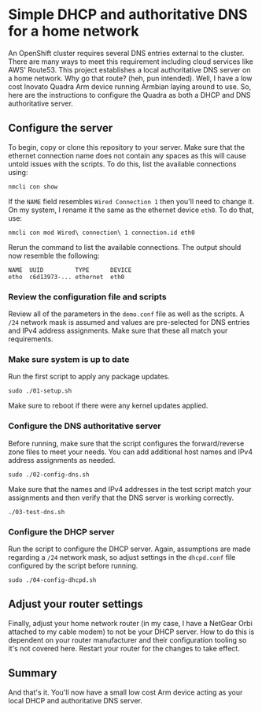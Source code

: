 # Simple DHCP and authoritative DNS for a home network
An OpenShift cluster requires several DNS entries external to the
cluster. There are many ways to meet this requirement including
cloud services like AWS' Route53. This project establishes a local
authoritative DNS server on a home network. Why go that route? (heh,
pun intended). Well, I have a low cost Inovato Quadra Arm device
running Armbian laying around to use. So, here are the instructions
to configure the Quadra as both a DHCP and DNS authoritative server.

## Configure the server
To begin, copy or clone this repository to your server. Make sure
that the ethernet connection name does not contain any spaces as
this will cause untold issues with the scripts. To do this, list
the available connections using:

    nmcli con show

If the `NAME` field resembles `Wired Connection 1` then you'll need
to change it. On my system, I rename it the same as the ethernet
device `eth0`. To do that, use:

    nmcli con mod Wired\ connection\ 1 connection.id eth0

Rerun the command to list the available connections. The output
should now resemble the following:

    NAME  UUID         TYPE      DEVICE
    etho  c6d13973-... ethernet  eth0

### Review the configuration file and scripts
Review all of the parameters in the `demo.conf` file as well as the
scripts. A `/24` network mask is assumed and values are pre-selected
for DNS entries and IPv4 address assignments. Make sure that these
all match your requirements.

### Make sure system is up to date
Run the first script to apply any package updates.

    sudo ./01-setup.sh

Make sure to reboot if there were any kernel updates applied.

### Configure the DNS authoritative server
Before running, make sure that the script configures the forward/reverse
zone files to meet your needs. You can add additional host names
and IPv4 address assignments as needed.

    sudo ./02-config-dns.sh

Make sure that the names and IPv4 addresses in the test script match
your assignments and then verify that the DNS server is working
correctly.

    ./03-test-dns.sh

### Configure the DHCP server
Run the script to configure the DHCP server. Again, assumptions are
made regarding a `/24` network mask, so adjust settings in the
`dhcpd.conf` file configured by the script before running.

    sudo ./04-config-dhcpd.sh

## Adjust your router settings
Finally, adjust your home network router (in my case, I have a
NetGear Orbi attached to my cable modem) to not be your DHCP server.
How to do this is dependent on your router manufacturer and their
configuration tooling so it's not covered here. Restart your router
for the changes to take effect.

## Summary
And that's it. You'll now have a small low cost Arm device acting
as your local DHCP and authoritative DNS server.

